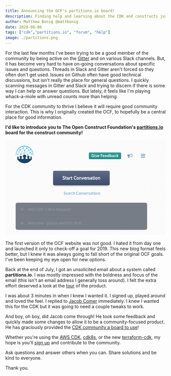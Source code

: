 ```yaml
---
title: Announcing the OCF's partitions.io board!
description: Finding help and learning about the CDK and constructs just got easier thanks to partitions.io!
author: Matthew Bonig @mattbonig
date: 2020-08-06
tags: ["cdk","partitions.io", "forum", "help"]
image: ./partitions.png
---
```


For the last few months I've been trying to be a good member of the community by being active on the
[Gitter](https://gitter.im/awslabs/aws-cdk) and on various Slack channels. But, it has become very hard to have
on-going conversations about specific issues and questions. Threads in Slack and Gitter aren't forced so they often don't
get used. Issues on Github often have good technical discussions, but isn't really the place for general questions.
I quickly scanning messages in Gitter and Slack and trying to discern if there is some way I can help or answer
questions. But lately, it feels like I'm playing whack-a-mole with unread counts more than helping.

For the CDK community to thrive I believe it will require good community interaction. This is why I originally
created the OCF, to hopefully be a central place for good information.

**I'd like to introduce you to The Open Construct Foundation's [partitions.io](https://partitions.io/cdk) board for the construct community!**

![Partitions.io](./partitions.png)

The first version of the OCF website was not good. I hated it from day one and launched it only to check-off a goal for 2019.
This new blog format feels better, but I knew it was always going to fall short of the original OCF goals. I've been
keeping my eye open for new options.

Back at the end of July, I got an unsolicited email about a system called **partitions.io**. I was mostly impressed
with the boldness and focus of the email (this isn't an email address I generally toss around). I felt the extra
effort deserved a look at the [tour](https://www.partitions.io/tour) of the product.

I was about 3 minutes in when I knew I wanted it. I signed up, played around and loved the feel. I replied to
[Jacob Comer](https://www.linkedin.com/in/jacobcomer/) immediately. I knew I wanted this for the CDK but it was going
to need a couple tweaks to work.

And boy, oh boy, did Jacob come through! He took some feedback and quickly made some changes to allow it to be a
community-focused product. He has graciously provided the [CDK community a board to use](https://partitions.io/cdk)!

Whether you're using the [AWS CDK](https://aws.amazon.com/cdk/), [cdk8s](https://github.com/awslabs/cdk8s), or the new
[terraform-cdk](https://github.com/hashicorp/terraform-cdk), my hope is you'll [sign up](https://partitions.io/cdk) and
contribute to the community.

Ask questions and answer others when you can. Share solutions and be kind to everyone.

Thank you.
